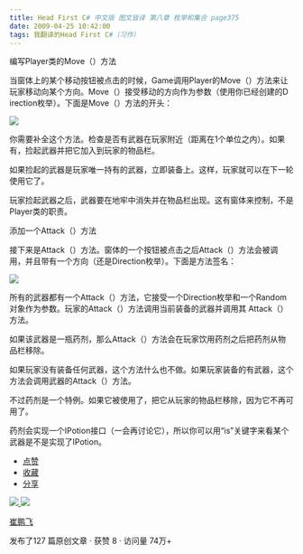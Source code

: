```yaml
---
title: Head First C# 中文版 图文皆译 第八章 枚举和集合 page375
date: 2009-04-25 10:42:00
tags: 我翻译的Head First C#（习作）
---
```

编写Player类的Move（）方法

  

当窗体上的某个移动按钮被点击的时候，Game调用Player的Move（）方法来让玩家移动向某个方向。Move（）接受移动的方向作为参数（使用你已经创建的D
irection枚举）。下面是Move（）方法的开头：

  

![](https://p-blog.csdn.net/images/p_blog_csdn_net/cuipengfei1/EntryImages/20090425/2009-04-24_18-08-17.jpg)

你需要补全这个方法。检查是否有武器在玩家附近（距离在1个单位之内）。如果有，捡起武器并把它加入到玩家的物品栏。

  

如果捡起的武器是玩家唯一持有的武器，立即装备上。这样，玩家就可以在下一轮使用它了。

玩家捡起武器之后，武器要在地牢中消失并在物品栏出现。这有窗体来控制，不是Player类的职责。

  

添加一个Attack（）方法

  

接下来是Attack（）方法。窗体的一个按钮被点击之后Attack（）方法会被调用，并且带有一个方向（还是Direction枚举）。下面是方法签名：

  

![](https://p-blog.csdn.net/images/p_blog_csdn_net/cuipengfei1/EntryImages/20090425/2009-04-25_10-27-31.jpg)

所有的武器都有一个Attack（）方法，它接受一个Direction枚举和一个Random对象作为参数。玩家的Attack（）方法调用当前装备的武器并调用其
Attack（）方法。

  

如果该武器是一瓶药剂，那么Attack（）方法会在玩家饮用药剂之后把药剂从物品栏移除。

如果玩家没有装备任何武器，这个方法什么也不做。如果玩家装备的有武器，这个方法会调用武器的Attack（）方法。

  

不过药剂是一个特例。如果它被使用了，把它从玩家的物品栏移除，因为它不再可用了。

药剂会实现一个IPotion接口（一会再讨论它），所以你可以用“is”关键字来看某个武器是不是实现了IPotion。

  * [ 点赞  ](javascript:;)
  * [ 收藏  ](javascript:;)
  * [ 分享 ](javascript:;)

[ ![](https://profile.csdnimg.cn/5/2/5/3_cuipengfei1)
![](https://g.csdnimg.cn/static/user-reg-year/1x/11.png)
](https://blog.csdn.net/cuipengfei1)

[ 崔鹏飞 ](https://blog.csdn.net/cuipengfei1)

发布了127 篇原创文章  ·  获赞 8  ·  访问量 74万+

